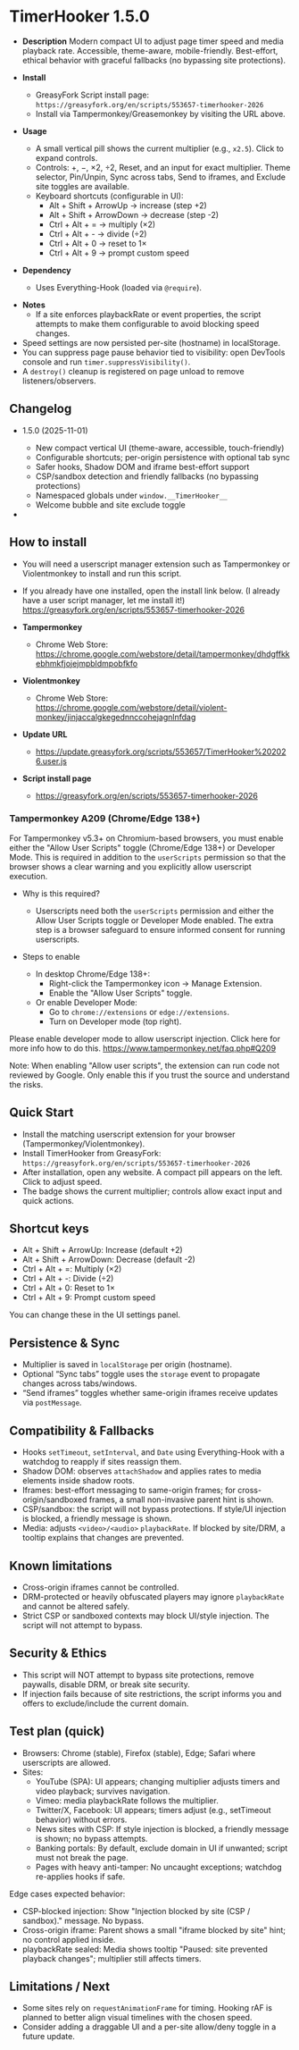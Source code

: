# TimerHooker 1.5.0

- **Description**
  Modern compact UI to adjust page timer speed and media playback rate. Accessible, theme-aware, mobile-friendly. Best-effort, ethical behavior with graceful fallbacks (no bypassing site protections).

- **Install**
  - GreasyFork Script install page: `https://greasyfork.org/en/scripts/553657-timerhooker-2026`
  - Install via Tampermonkey/Greasemonkey by visiting the URL above.

- **Usage**
  - A small vertical pill shows the current multiplier (e.g., `x2.5`). Click to expand controls.
  - Controls: +, −, ×2, ÷2, Reset, and an input for exact multiplier. Theme selector, Pin/Unpin, Sync across tabs, Send to iframes, and Exclude site toggles are available.
  - Keyboard shortcuts (configurable in UI):
    - Alt + Shift + ArrowUp → increase (step +2)
    - Alt + Shift + ArrowDown → decrease (step -2)
    - Ctrl + Alt + = → multiply (×2)
    - Ctrl + Alt + - → divide (÷2)
    - Ctrl + Alt + 0 → reset to 1×
    - Ctrl + Alt + 9 → prompt custom speed
     

- **Dependency**
  - Uses Everything-Hook (loaded via `@require`).
<!--
 - **Userscript Metadata**
   - `@match`:
     - `*://*/*`
     - `file:///*`
   - `@run-at`: document-start
   - `@inject-into`: page
   - `@license`: GPL-3.0-or-later
   - `@namespace`: https://rehan5039.github.io/
   - `@author`: rehan
-->
 - **Notes**
   - If a site enforces playbackRate or event properties, the script attempts to make them configurable to avoid blocking speed changes.
  - Speed settings are now persisted per-site (hostname) in localStorage.
  - You can suppress page pause behavior tied to visibility: open DevTools console and run `timer.suppressVisibility()`.
  - A `destroy()` cleanup is registered on page unload to remove listeners/observers.

## Changelog

- 1.5.0 (2025-11-01)
  - New compact vertical UI (theme-aware, accessible, touch-friendly)
  - Configurable shortcuts; per-origin persistence with optional tab sync
  - Safer hooks, Shadow DOM and iframe best-effort support
  - CSP/sandbox detection and friendly fallbacks (no bypassing protections)
  - Namespaced globals under `window.__TimerHooker__`
  - Welcome bubble and site exclude toggle
  
 - 
## How to install

- You will need a userscript manager extension such as Tampermonkey or Violentmonkey to install and run this script.
- If you already have one installed, open the install link below.
  (I already have a user script manager, let me install it!) https://greasyfork.org/en/scripts/553657-timerhooker-2026

- **Tampermonkey**
  - Chrome Web Store: https://chrome.google.com/webstore/detail/tampermonkey/dhdgffkkebhmkfjojejmpbldmpobfkfo

- **Violentmonkey**
  - Chrome Web Store: https://chrome.google.com/webstore/detail/violent-monkey/jinjaccalgkegednnccohejagnlnfdag

- **Update URL**
  - https://update.greasyfork.org/scripts/553657/TimerHooker%202026.user.js

- **Script install page**
  - https://greasyfork.org/en/scripts/553657-timerhooker-2026

### Tampermonkey A209 (Chrome/Edge 138+)

For Tampermonkey v5.3+ on Chromium-based browsers, you must enable either the "Allow User Scripts" toggle (Chrome/Edge 138+) or Developer Mode. This is required in addition to the `userScripts` permission so that the browser shows a clear warning and you explicitly allow userscript execution.

- Why is this required?
  - Userscripts need both the `userScripts` permission and either the Allow User Scripts toggle or Developer Mode enabled. The extra step is a browser safeguard to ensure informed consent for running userscripts.

- Steps to enable
  - In desktop Chrome/Edge 138+:
    - Right-click the Tampermonkey icon → Manage Extension.
    - Enable the "Allow User Scripts" toggle.
  - Or enable Developer Mode:
    - Go to `chrome://extensions` or `edge://extensions`.
    - Turn on Developer mode (top right).
  
Please enable developer mode to allow userscript injection. Click here for more info how to do this.
https://www.tampermonkey.net/faq.php#Q209

Note: When enabling "Allow user scripts", the extension can run code not reviewed by Google. Only enable this if you trust the source and understand the risks.

## Quick Start

- Install the matching userscript extension for your browser (Tampermonkey/Violentmonkey).
- Install TimerHooker from GreasyFork: `https://greasyfork.org/en/scripts/553657-timerhooker-2026`
- After installation, open any website. A compact pill appears on the left. Click to adjust speed.
- The badge shows the current multiplier; controls allow exact input and quick actions.

## Shortcut keys

- Alt + Shift + ArrowUp: Increase (default +2)
- Alt + Shift + ArrowDown: Decrease (default -2)
- Ctrl + Alt + =: Multiply (×2)
- Ctrl + Alt + -: Divide (÷2)
- Ctrl + Alt + 0: Reset to 1×
- Ctrl + Alt + 9: Prompt custom speed

You can change these in the UI settings panel.

## Persistence & Sync

- Multiplier is saved in `localStorage` per origin (hostname).
- Optional “Sync tabs” toggle uses the `storage` event to propagate changes across tabs/windows.
- “Send iframes” toggles whether same-origin iframes receive updates via `postMessage`.

## Compatibility & Fallbacks

- Hooks `setTimeout`, `setInterval`, and `Date` using Everything-Hook with a watchdog to reapply if sites reassign them.
- Shadow DOM: observes `attachShadow` and applies rates to media elements inside shadow roots.
- Iframes: best-effort messaging to same-origin frames; for cross-origin/sandboxed frames, a small non-invasive parent hint is shown.
- CSP/sandbox: the script will not bypass protections. If style/UI injection is blocked, a friendly message is shown.
- Media: adjusts `<video>/<audio>` `playbackRate`. If blocked by site/DRM, a tooltip explains that changes are prevented.

## Known limitations

- Cross-origin iframes cannot be controlled.
- DRM-protected or heavily obfuscated players may ignore `playbackRate` and cannot be altered safely.
- Strict CSP or sandboxed contexts may block UI/style injection. The script will not attempt to bypass.

## Security & Ethics

- This script will NOT attempt to bypass site protections, remove paywalls, disable DRM, or break site security.
- If injection fails because of site restrictions, the script informs you and offers to exclude/include the current domain.

## Test plan (quick)

- Browsers: Chrome (stable), Firefox (stable), Edge; Safari where userscripts are allowed.
- Sites:
  - YouTube (SPA): UI appears; changing multiplier adjusts timers and video playback; survives navigation.
  - Vimeo: media playbackRate follows the multiplier.
  - Twitter/X, Facebook: UI appears; timers adjust (e.g., setTimeout behavior) without errors.
  - News sites with CSP: If style injection is blocked, a friendly message is shown; no bypass attempts.
  - Banking portals: By default, exclude domain in UI if unwanted; script must not break the page.
  - Pages with heavy anti-tamper: No uncaught exceptions; watchdog re-applies hooks if safe.

Edge cases expected behavior:
- CSP-blocked injection: Show "Injection blocked by site (CSP / sandbox)." message. No bypass.
- Cross-origin iframe: Parent shows a small "iframe blocked by site" hint; no control applied inside.
- playbackRate sealed: Media shows tooltip "Paused: site prevented playback changes"; multiplier still affects timers.

## Limitations / Next

- Some sites rely on `requestAnimationFrame` for timing. Hooking rAF is planned to better align visual timelines with the chosen speed.
- Consider adding a draggable UI and a per-site allow/deny toggle in a future update.
